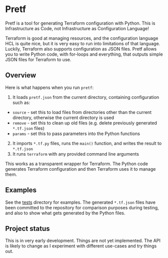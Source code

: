 # Pretf

Pretf is a tool for generating Terraform configuration with Python. This is Infrastructure as Code, not Infrastructure as Configuration Language!

Terraform is good at managing resources, and the configuration language HCL is quite nice, but it is very easy to run into limitations of that language. Luckily, Terraform also supports configuration as JSON files. Pretf allows you to write Python code, with for-loops and everything, that outputs simple JSON files for Terraform to use.

## Overview

Here is what happens when you run `pretf`:

1. It loads `pretf.json` from the current directory, containing configuration such as:
  * `source` - set this to load files from directories other than the current directory, otherwise the current directory is used
  * `remove` - set this to clean up old files (e.g. delete previously generated `*.tf.json` files)
  * `params` - set this to pass parameters into the Python functions
2. It imports `*.tf.py` files, runs the `main()` function, and writes the result to `*.tf.json`
3. It runs `terraform` with any provided command line arguments

This works as a transparent wrapper for Terraform. The Python code generates Terraform configuration and then Terraform uses it to manage them.

## Examples

See the [tests](./tests) directory for examples. The generated `*.tf.json` files have been committed to the repository for comparison purposes during testing, and also to show what gets generated by the Python files.

## Project status

This is in very early development. Things are not yet implemented. The API is likely to change as I experiment with different use-cases and try things out.
